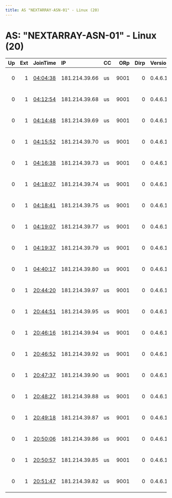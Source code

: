 ```yaml
---
title: AS "NEXTARRAY-ASN-01" - Linux (20)
---
```


# AS: "NEXTARRAY-ASN-01" - Linux (20)

|   Up |   Ext | JoinTime                                                                                              | IP            | CC   |   ORp |   Dirp | Version   | Contact                  | Nickname          |   eFamMembers |
|-----:|------:|:------------------------------------------------------------------------------------------------------|:--------------|:-----|------:|-------:|:----------|:-------------------------|:------------------|--------------:|
|    0 |     1 | [04:04:38](https://nusenu.github.io/OrNetStats/w/relay/2077ACF60934EF36CC176867629BC37CB3545D74.html) | 181.214.39.66 | us   |  9001 |      0 | 0.4.6.10  | elephantor at protonmail | ElephantorUsDal1  |            24 |
|    0 |     1 | [04:12:54](https://nusenu.github.io/OrNetStats/w/relay/7EC419BEB29C34D2C12E1A969F907A75406306E9.html) | 181.214.39.68 | us   |  9001 |      0 | 0.4.6.10  | elephantor at protonmail | ElephantorUsDal2  |            24 |
|    0 |     1 | [04:14:48](https://nusenu.github.io/OrNetStats/w/relay/B9D1DBE9F4CBFDD3CE24DF39DE207EB288D85B35.html) | 181.214.39.69 | us   |  9001 |      0 | 0.4.6.10  | elephantor at protonmail | ElephantorUsDal3  |            24 |
|    0 |     1 | [04:15:52](https://nusenu.github.io/OrNetStats/w/relay/1B6D7FC2E1C47A5CE37267BFE1FBF70BDEC691A0.html) | 181.214.39.70 | us   |  9001 |      0 | 0.4.6.10  | elephantor at protonmail | ElephantorUsDal4  |            24 |
|    0 |     1 | [04:16:38](https://nusenu.github.io/OrNetStats/w/relay/50DBA193F1B40FEA557ACF902C75E98038B3F988.html) | 181.214.39.73 | us   |  9001 |      0 | 0.4.6.10  | elephantor at protonmail | ElephantorUsDal5  |            24 |
|    0 |     1 | [04:18:07](https://nusenu.github.io/OrNetStats/w/relay/B0BDE74EEAD117D8050368972673DB82B6F564D5.html) | 181.214.39.74 | us   |  9001 |      0 | 0.4.6.10  | elephantor at protonmail | ElephantorUsDal6  |            24 |
|    0 |     1 | [04:18:41](https://nusenu.github.io/OrNetStats/w/relay/CB6475A097ACF83230A8A93EA1C4B42B7DEDC672.html) | 181.214.39.75 | us   |  9001 |      0 | 0.4.6.10  | elephantor at protonmail | ElephantorUsDal7  |            24 |
|    0 |     1 | [04:19:07](https://nusenu.github.io/OrNetStats/w/relay/6336463B29E2A7B6A9224A0013BA6095EC8F12DA.html) | 181.214.39.77 | us   |  9001 |      0 | 0.4.6.10  | elephantor at protonmail | ElephantorUsDal8  |            24 |
|    0 |     1 | [04:19:37](https://nusenu.github.io/OrNetStats/w/relay/8662C377D5AEFB0CBFD3CB0EB26A2E1C1799AA21.html) | 181.214.39.79 | us   |  9001 |      0 | 0.4.6.10  | elephantor at protonmail | ElephantorUsDal9  |            24 |
|    0 |     1 | [04:40:17](https://nusenu.github.io/OrNetStats/w/relay/1849400D5A13A07BE80223D444FA7C13F2BDE1D4.html) | 181.214.39.80 | us   |  9001 |      0 | 0.4.6.10  | elephantor at protonmail | ElephantorUsDal10 |            24 |
|    0 |     1 | [20:44:20](https://nusenu.github.io/OrNetStats/w/relay/17EC93025CF09FE1D69B10FB2D860EA935932EEE.html) | 181.214.39.97 | us   |  9001 |      0 | 0.4.6.10  | elephantor at protonmail | ElephantorUsDal11 |            24 |
|    0 |     1 | [20:44:51](https://nusenu.github.io/OrNetStats/w/relay/36CE38B3354D85FEF789745EFBB4459C57CBD55C.html) | 181.214.39.95 | us   |  9001 |      0 | 0.4.6.10  | elephantor at protonmail | ElephantorUsDal12 |            24 |
|    0 |     1 | [20:46:16](https://nusenu.github.io/OrNetStats/w/relay/A0FCEDEAE67B323ACFE595CA71AD2129CD321E0B.html) | 181.214.39.94 | us   |  9001 |      0 | 0.4.6.10  | elephantor at protonmail | ElephantorUsDal13 |            24 |
|    0 |     1 | [20:46:52](https://nusenu.github.io/OrNetStats/w/relay/08C26F22862A26A9A3B2843D90B5F5F50CFDA2E2.html) | 181.214.39.92 | us   |  9001 |      0 | 0.4.6.10  | elephantor at protonmail | ElephantorUsDal14 |            24 |
|    0 |     1 | [20:47:37](https://nusenu.github.io/OrNetStats/w/relay/2BF5AF5BB6C20F64D885D895D6B3B7418E542568.html) | 181.214.39.90 | us   |  9001 |      0 | 0.4.6.10  | elephantor at protonmail | ElephantorUsDal15 |            24 |
|    0 |     1 | [20:48:27](https://nusenu.github.io/OrNetStats/w/relay/DDA91A187D9962A343FDC0DCC3C5C99CA3A94C61.html) | 181.214.39.88 | us   |  9001 |      0 | 0.4.6.10  | elephantor at protonmail | ElephantorUsDal16 |            24 |
|    0 |     1 | [20:49:18](https://nusenu.github.io/OrNetStats/w/relay/C9C88C754153D6E70F77D4894839298367D9730B.html) | 181.214.39.87 | us   |  9001 |      0 | 0.4.6.10  | elephantor at protonmail | ElephantorUsDal17 |            24 |
|    0 |     1 | [20:50:06](https://nusenu.github.io/OrNetStats/w/relay/1B3630B634F42274992AE00F3719FA8C8A380A12.html) | 181.214.39.86 | us   |  9001 |      0 | 0.4.6.10  | elephantor at protonmail | ElephantorUsDal18 |            24 |
|    0 |     1 | [20:50:57](https://nusenu.github.io/OrNetStats/w/relay/D83A8AE930CCE9AFA3DA9FDED68896C56435BC40.html) | 181.214.39.85 | us   |  9001 |      0 | 0.4.6.10  | elephantor at protonmail | ElephantorUsDal19 |            24 |
|    0 |     1 | [20:51:47](https://nusenu.github.io/OrNetStats/w/relay/6F41ED0B56D1F1B5C7F7EFD63E5392834F5A59ED.html) | 181.214.39.82 | us   |  9001 |      0 | 0.4.6.10  | elephantor at protonmail | ElephantorUsDal20 |            24 |
